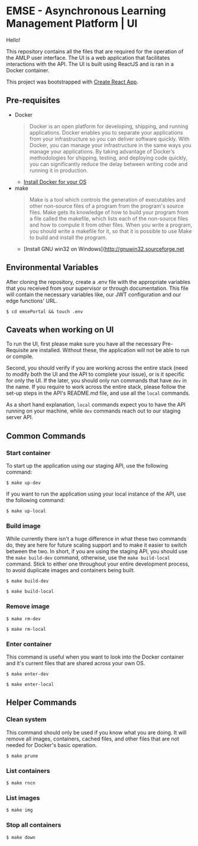 # EMSE - Asynchronous Learning Management Platform | UI

Hello!

This repository contains all the files that are required for the operation of the AMLP user interface. The UI is a web application that facilitates interactions with the API. The UI is built using ReactJS and is ran in a Docker container.

This project was bootstrapped with [Create React App](https://github.com/facebook/create-react-app).

## Pre-requisites

-   Docker
    > Docker is an open platform for developing, shipping, and running applications. Docker enables you to separate your applications from your infrastructure so you can deliver software quickly. With Docker, you can manage your infrastructure in the same ways you manage your applications. By taking advantage of Docker’s methodologies for shipping, testing, and deploying code quickly, you can significantly reduce the delay between writing code and running it in production.
    -   [Install Docker for your OS](https://docs.docker.com/desktop/)
-   make
    > Make is a tool which controls the generation of executables and other non-source files of a program from the program's source files. Make gets its knowledge of how to build your program from a file called the makefile, which lists each of the non-source files and how to compute it from other files. When you write a program, you should write a makefile for it, so that it is possible to use Make to build and install the program.
    -   [Install GNU win32 on Windows](http://gnuwin32.sourceforge.net

## Environmental Variables

After cloning the repository, create a .env file with the appropriate variables that you received from your supervisor or through documentation. This file will contain the necessary variables like, our JWT configuration and our edge functions' URL.

```shell
$ cd emsePortal && touch .env
```

## Caveats when working on UI

To run the UI, first please make sure you have all the necessary Pre-Requisite are installed. Without these, the application will not be able to run or compile.

Second, you should verify if you are working across the entire stack (need to modify both the UI and the API to complete your issue), or is it specific for only the UI. If the later, you should only run commands that have `dev` in the name. If you require to work across the entire stack, please follow the set-up steps in the API's README.md file, and use all the `local` commands.

As a short hand explanation, `local` commands expect you to have the API running on your machine, while `dev` commands reach out to our staging server API.

## Common Commands

### Start container

To start up the application using our staging API, use the following command:

```shell
$ make up-dev
```

If you want to run the application using your local instance of the API, use the following command:

```shell
$ make up-local
```

### Build image

While currently there isn't a huge difference in what these two commands do, they are here for future scaling support and to make it easier to switch between the two. In short, if you are using the staging API, you should use the `make build-dev` command, otherwise, use the `make build-local` command. Stick to either one throughout your entire development process, to avoid duplicate images and containers being built.

```shell
$ make build-dev
```

```shell
$ make build-local
```

### Remove image

```shell
$ make rm-dev
```

```shell
$ make rm-local
```

### Enter container

This command is useful when you want to look into the Docker container and it's current files that are shared across your own OS.

```shell
$ make enter-dev
```

```shell
$ make enter-local
```

## Helper Commands

### Clean system

This command should only be used if you know what you are doing. It will remove all images, containers, cached files, and other files that are not needed for Docker's basic operation.

```shell
$ make prune
```

### List containers

```shell
$ make rncn
```

### List images

```shell
$ make img
```

### Stop all containers

```shell
$ make down
```
